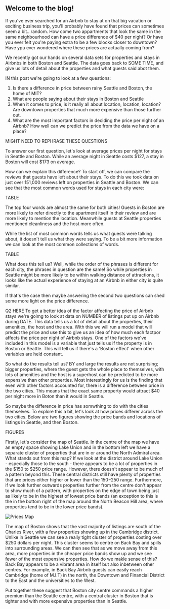 ## Welcome to the blog!


If you've ever searched for an Airbnb to stay at on that big vacation or exciting business trip, you'll probably have found that prices can sometimes seem a bit...random.
How come two appartments that look the same in the same neighbourhood can have a price difference of $40 per night? Or have you ever felt you're paying extra to be a few blocks closer to downtown?
Have ypu ever wondered where these prices are actually coming from?

We recently got our hands on several data sets for properties and stays in Airbnbs in both Boston and Seattle. The data goes back to SOME TIME, and give us lots of detail about the properties and what guests said abot them.

IN this post we're going to look at a few questions:

1) Is there a difference in price between rainy Seattle and Boston, the home of MIT?
2) What are people saying about their stays in Boston and Seattle
3) When it comes to price, is it really all about location, location, location? Are downtown properties that much more expensive than those further out.
4) What are the most important factors in deciding the price per night of an Airbnb? How well can we predict the price from the data we have on a place?

MIGHT NEED TO REPHRASE THESE QUESTIONS

To answer our first question, let's look at average prices per night for stays in Seattle and Boston. While an average night in Seattle costs $127, a stay in Boston will cost $173 on average.

How can we explain this difference? To start off, we can compare the reviews that guests have left about their stays. To do this we took data on just over 151,000 reviews left on
properties in Seattle and Boston. We can see that the most common words used for stays in each city were:

TABLE

The top four words are almost the same for both cities! Guests in Boston are more likely to refer directly to the apartment itself in their review and are more likely to mention the location. 
Meanwhile guests at Seattle properties mentioned cleanliness and the host more often. 

While the list of most common words tells us what guests were talking about, it doesn't tell us what they were saying. To be a bit more information we can look at the most common collections of words.

TABLE

What does this tell us? Well, while the order of the phrases is different for each city, the phrases in question are the same!
So while properties in Seattle might be more likely to be within walking distance of attractions, it looks like the actual experience of staying at an Airbnb in either city is quite similar.

If that's the case then maybe answering the second two questions can shed some more light on the price difference.

Q2 HERE
To get a better idea of the factor affecting the price of Airbnb stays we're goimg to look at data on NUMBER of listings put up on Airbnb during DATE.
This data tells us a lot of detail about the properties, their amenities, the host and the area. With this we will run a model that will predict the price and use this to give us an idea of how much each factpor affects the price per night of Airbnb stays.
One of the factors we've included in this model is a variable that just tells us if the property is in Boston or Seattle. This will tell us if there's a 'Boston effect' when other variables are held constant.

So what do the results tell us? BY and large the results are not surprising; bigger properties, where the guest gets the whole place to themselves, with lots of amenities and the host is a superhost can be predicted to be more expensive than other properties.
Most interestingly for us is the finding that even with other factors accounted for, there is a difference between price in the two cities. This means that the exact same property would attract $40 per night more in Boton than it would in Seattle.


So maybe the difference in price has somwthing to do with the cities themselves. To explore this a bit, let's look at how prices differer across the two cities.
Below are two figures showing the price bands and locations of listings in Seattle, and then Boston.

FIGURES

Firstly, let's consider the map of Seattle. In the centre of the map we have an empty space showing Lake Union and in the bottom left we have a separate cluster of properties that are in or around the North Admiral area.
What stands out from this map? If we look at the district around Lake Union - especially those to the south - there appears to be a lot of properties in the $150 to $250 price range.
However, there doesn't appear to be much of a pattern beyond this. These central districts still have plenty of properties that are prices either higher or lower than the $150-$250 range. Furthermore, if we look further outwards
properties further from the centre don't appear to show much of a pattern, with properties on the edge of town being just as likely to be in the highest of lowest price bands (an exception to this is the in the bottom right of the map 
around the North Beacon Hill area, where properties tend to be in the lower price bands).


<img src="LDurham89.github.io/docs/assets/Boston_Map.png" alt="Prices Map">


The map of Boston shows that the vast majority of listings are south of the Charles River, with a few properties showing up in the Cambridge district.
Unlike in Seattle we can see a really tight cluster of properties costing over $250 dollars per night. This cluster seems to centre on Back Bay and spills into surrounding areas. 
We can then see that as we move away from this area, more properties in the cheaper price bands show up and we see fewer of the most expensive properties.
How do we makle sense of this? Back Bay appears to be a vibrant area in itself but also inbetween other centres. For example, in Back Bay Airbnb guests can easily reach
Cambridge (home of M.I.T) in the north, the Downtown and Financial District to the East and the universities to the West.

Put together these suggest that Boston city centre commands a higher premium than the Seattle centre, with a central cluster in Boston that is tighter and with more expensive properties than in Seattle.
